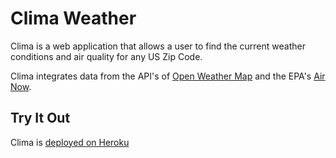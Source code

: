 # Clima Weather

Clima is a web application that allows a user to find the current weather conditions and air quality for any US Zip Code.

Clima integrates data from the API's of [Open Weather Map](https://openweathermap.org/) and the EPA's [Air Now](https://airnow.gov/).

## Try It Out
Clima is [deployed on Heroku](https://katmueller-clima.herokuapp.com/)
